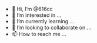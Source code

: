 - 👋 Hi, I’m @616cc
- 👀 I’m interested in ...
- 🌱 I’m currently learning ...
- 💞️ I’m looking to collaborate on ...
- 📫 How to reach me ...

<!---
616cc/616cc is a ✨ special ✨ repository because its `README.md` (this file) appears on your GitHub profile.
You can click the Preview link to take a look at your changes.
--->
